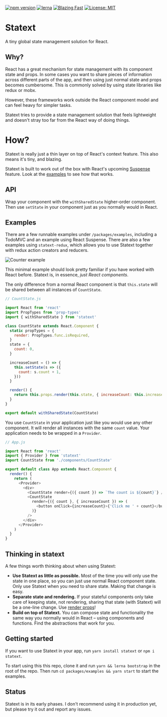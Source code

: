 [![npm version](https://badge.fury.io/js/statext.svg)](https://badge.fury.io/js/statext) [![lerna](https://img.shields.io/badge/maintained%20with-lerna-cc00ff.svg)](https://lernajs.io/)
[![Blazing Fast](https://img.shields.io/badge/speed-blazing%20%F0%9F%94%A5-brightgreen.svg)](https://twitter.com/acdlite/status/974390255393505280)
[![License: MIT](https://img.shields.io/badge/License-MIT-yellow.svg)](https://opensource.org/licenses/MIT)
# Statext

A tiny global state management solution for React.

## Why?
React has a great mechanism for state management with its component state and props. In some cases you want to share pieces of information across different parts of the app, and then using just normal state and props becomes cumbersome. This is commonly solved by using state libraries like redux or mobx. 

However, these frameworks work outside the React component model and can feel heavy for simpler tasks.

Statext tries to provide a state management solution that feels lightweight and doesn't stray too far from the React way of doing things.

# How?
Statext is really just a thin layer on top of React's context feature. This also means it's tiny, and blazing. 

Statext is built to work out of the box with React's upcoming [Suspense](https://medium.com/@baphemot/understandingRreact-suspense-1c73b4b0b1e6) feature. Look at the [examples](https://github.com/eldh/statext/tree/master/packages/examples) to see how that works.

## API
Wrap your component with the `withSharedState` higher-order component. Then use `setState` in your component just as you normally would in React. 

## Examples
There are a few runnable examples under `/packages/examples`, including a TodoMVC and an example using React Suspense. There are also a few examples using `statext-redux`, which allows you to use Statext together with redux action creators and reducers.

![Counter example](./example.gif)

This minimal example should look pretty familiar if you have worked with React before. Statext is, in essence, *just React components*.

The only difference from a normal React component is that `this.state` will be shared between all instances of `CountState`.

```js
// CountState.js

import React from 'react'
import PropTypes from 'prop-types'
import { withSharedState } from 'statext'

class CountState extends React.Component {
  static propTypes = {
    render: PropTypes.func.isRequired,
  }
  state = {
    count: 0,
  }

  increaseCount = () => {
    this.setState(s => ({
      count: s.count + 1,
    }))
  }

  render() {
    return this.props.render(this.state, { increaseCount: this.increaseCount })
  }
}

export default withSharedState(CountState)
```

You use `CountState` in your application just like you would use any other component. It will render all instances with the same `count` value. Your application needs to be wrapped in a `Provider`.

```js
// App.js

import React from 'react'
import { Provider } from 'statext'
import CountState from './components/CountState'

export default class App extends React.Component {
  render() {
    return (
      <Provider>
        <div>
          <CountState render={({ count }) => `The count is ${count}`} />
          <CountState
            render={({ count }, { increaseCount }) => (
              <button onClick={increaseCount}>{'Click me ' + count}</button>
            )}
          />
        </div>
      </Provider>
    )
  }
}
```

## Thinking in statext
A few things worth thinking about when using Statext:

- **Use Statext as little as possible.** Most of the time you will only use the state in one place, so you can just use normal React component state. Only use Statext when you need to share state. Making that change is easy.
- **Separate state and rendering.** If your stateful components only take care of keeping state, not rendering, sharing that state (with Statext) will be a one-line change. Use [render props](https://reactjs.org/docs/render-props.html)!
- **Build on top of Statext.** You can compose state and functionality the same way you normally would in React – using components and functions. Find the abstractions that work for you.

## Getting started
If you want to use Statext in your app, run `yarn install statext` or `npm i statext`.

To start using this this repo, clone it and run `yarn && lerna bootstrap` in the root of the repo. Then run `cd packages/examples && yarn start` to start the examples. 

## Status
Statext is in its early phases. I don't recommend using it in production yet, but please try it out and report any issues. 